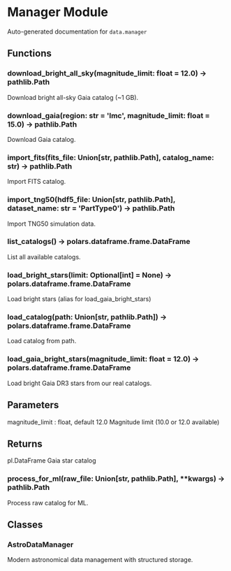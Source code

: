 # Manager Module

Auto-generated documentation for `data.manager`

## Functions

### download_bright_all_sky(magnitude_limit: float = 12.0) -> pathlib.Path

Download bright all-sky Gaia catalog (~1 GB).

### download_gaia(region: str = 'lmc', magnitude_limit: float = 15.0) -> pathlib.Path

Download Gaia catalog.

### import_fits(fits_file: Union[str, pathlib.Path], catalog_name: str) -> pathlib.Path

Import FITS catalog.

### import_tng50(hdf5_file: Union[str, pathlib.Path], dataset_name: str = 'PartType0') -> pathlib.Path

Import TNG50 simulation data.

### list_catalogs() -> polars.dataframe.frame.DataFrame

List all available catalogs.

### load_bright_stars(limit: Optional[int] = None) -> polars.dataframe.frame.DataFrame

Load bright stars (alias for load_gaia_bright_stars)

### load_catalog(path: Union[str, pathlib.Path]) -> polars.dataframe.frame.DataFrame

Load catalog from path.

### load_gaia_bright_stars(magnitude_limit: float = 12.0) -> polars.dataframe.frame.DataFrame

Load bright Gaia DR3 stars from our real catalogs.

Parameters
----------
magnitude_limit : float, default 12.0
    Magnitude limit (10.0 or 12.0 available)

Returns
-------
pl.DataFrame
    Gaia star catalog

### process_for_ml(raw_file: Union[str, pathlib.Path], **kwargs) -> pathlib.Path

Process raw catalog for ML.

## Classes

### AstroDataManager

Modern astronomical data management with structured storage.
